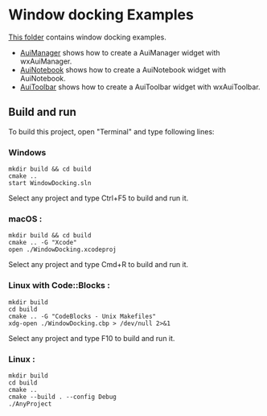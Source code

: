 # Window docking Examples

[This folder](.) contains window docking examples.

* [AuiManager](AuiManager/README.md) shows how to create a AuiManager widget with wxAuiManager.
* [AuiNotebook](AuiNotebook/README.md) shows how to create a AuiNotebook widget with AuiNotebook.
* [AuiToolbar](AuiToolbar/README.md) shows how to create a AuiToolbar widget with wxAuiToolbar.

## Build and run

To build this project, open "Terminal" and type following lines:

### Windows
``` shell
mkdir build && cd build
cmake ..
start WindowDocking.sln
```

Select any project and type Ctrl+F5 to build and run it.

### macOS :

``` shell
mkdir build && cd build
cmake .. -G "Xcode"
open ./WindowDocking.xcodeproj
```

Select any project and type Cmd+R to build and run it.

### Linux with Code::Blocks :

``` shell
mkdir build
cd build
cmake .. -G "CodeBlocks - Unix Makefiles"
xdg-open ./WindowDocking.cbp > /dev/null 2>&1
```

Select any project and type F10 to build and run it.

### Linux :

``` shell
mkdir build
cd build
cmake ..
cmake --build . --config Debug
./AnyProject
```
